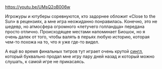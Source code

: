 ﻿https://youtu.be/UMsQ2oB006w

Игрожуры и ютуберы соревнуются, кто задорнее обложит «Close to the Sun» в рецензиях, а мне игра неожиданно понравилась. Конечно, это не шедевр, но атмосфера огромного «летучего голландца» передана просто отлично. Происходящее местами напоминает Биошок, но я очень далек от того, чтобы валять в перьях любую историю, которая чем-то похожа на то, что я уже где-то видел.

А ещё во время финальных титров тут играет очень крутой [сингл](https://www.youtube.com/watch?v=TiRZVAO2XbQ), который буквально продал мне игру пару дней назад и который можно слушать, к самой игре не прикасаясь.